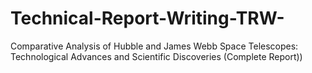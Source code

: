 # Technical-Report-Writing-TRW-
Comparative Analysis of Hubble and James Webb Space Telescopes:  Technological Advances and Scientific Discoveries (Complete Report))
